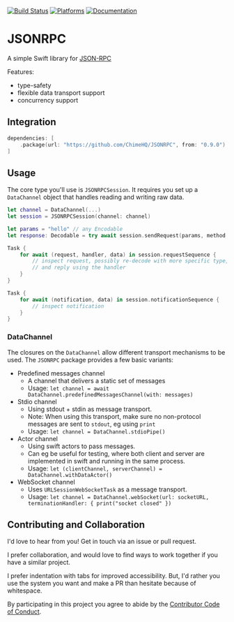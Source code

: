 [![Build Status][build status badge]][build status]
[![Platforms][platforms badge]][platforms]
[![Documentation][documentation badge]][documentation]

# JSONRPC
A simple Swift library for [JSON-RPC](https://www.jsonrpc.org)

Features:
- type-safety
- flexible data transport support
- concurrency support

## Integration

```swift
dependencies: [
    .package(url: "https://github.com/ChimeHQ/JSONRPC", from: "0.9.0")
]
```

## Usage

The core type you'll use is `JSONRPCSession`. It requires you set up a `DataChannel` object that handles reading and writing raw data.

```swift
let channel = DataChannel(...)
let session = JSONRPCSession(channel: channel)

let params = "hello" // any Encodable
let response: Decodable = try await session.sendRequest(params, method: "my_method")

Task {
    for await (request, handler, data) in session.requestSequence {
        // inspect request, possibly re-decode with more specific type,
        // and reply using the handler
    }
}

Task {
    for await (notification, data) in session.notificationSequence {
        // inspect notification
    }
}
```


### DataChannel

The closures on the `DataChannel` allow different transport mechanisms to be used. The `JSONRPC` package provides a few basic variants:

- Predefined messages channel
  - A channel that delivers a static set of messages
  - Usage: `let channel = await DataChannel.predefinedMessagesChannel(with: messages)`
- Stdio channel
  - Using stdout + stdin as message transport.
  - Note: When using this transport, make sure no non-protocol messages are sent to `stdout`, eg using `print`
  - Usage: `let channel = DataChannel.stdioPipe()`
- Actor channel
  - Using swift actors to pass messages.
  - Can eg be useful for testing, where both client and server are implemented in swift and running in the same process.
  - Usage: `let (clientChannel, serverChannel) = DataChannel.withDataActor()`
- WebSocket channel
  - Uses `URLSessionWebSocketTask` as a message transport.
  - Usage: `let channel = DataChannel.webSocket(url: socketURL, terminationHandler: { print("socket closed" })`

## Contributing and Collaboration

I'd love to hear from you! Get in touch via an issue or pull request.

I prefer collaboration, and would love to find ways to work together if you have a similar project.

I prefer indentation with tabs for improved accessibility. But, I'd rather you use the system you want and make a PR than hesitate because of whitespace.

By participating in this project you agree to abide by the [Contributor Code of Conduct](CODE_OF_CONDUCT.md).

[build status]: https://github.com/ChimeHQ/JSONRPC/actions
[build status badge]: https://github.com/ChimeHQ/JSONRPC/workflows/CI/badge.svg
[license]: https://opensource.org/licenses/BSD-3-Clause
[license badge]: https://img.shields.io/github/license/ChimeHQ/JSONRPC
[platforms]: https://swiftpackageindex.com/ChimeHQ/JSONRPC
[platforms badge]: https://img.shields.io/endpoint?url=https%3A%2F%2Fswiftpackageindex.com%2Fapi%2Fpackages%2FChimeHQ%2FJSONRPC%2Fbadge%3Ftype%3Dplatforms
[documentation]: https://swiftpackageindex.com/ChimeHQ/JSONRPC/main/documentation
[documentation badge]: https://img.shields.io/badge/Documentation-DocC-blue
